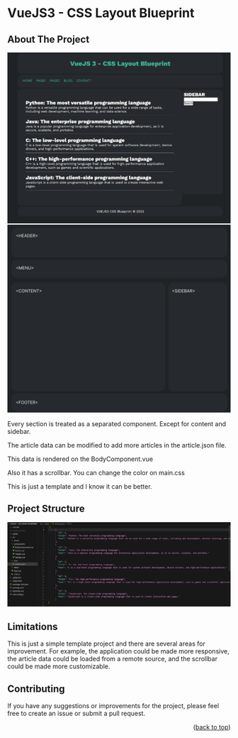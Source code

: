 # VueJS3 - CSS Layout Blueprint

<!-- ABOUT THE PROJECT -->
## About The Project
![Template Screen Shot](https://github.com/Bonsai-Miyagi/VueJS3-CSS-Layout-Blueprint/blob/master/src/assets/project-image.png)
![Figma Template Screen Shot](https://github.com/Bonsai-Miyagi/VueJS3-CSS-Layout-Blueprint/blob/master/src/assets/figma-template.png)

Every section is treated as a separated component. Except for content and sidebar. 

The article data can be modified to add more articles in the article.json file. 

This data is rendered on the BodyComponent.vue

Also it has a scrollbar. You can change the color on main.css

This is just a template and I know it can be better. 


## Project Structure
![Template Screen Shot](https://github.com/Bonsai-Miyagi/VueJS3-CSS-Layout-Blueprint/blob/master/src/assets/structure.png)

<!-- Limitations -->
## Limitations

This is just a simple template project and there are several areas for improvement. For example, the application could be made more responsive, the article data could be loaded from a remote source, and the scrollbar could be made more customizable.

## Contributing
If you have any suggestions or improvements for the project, please feel free to create an issue or submit a pull request.

<p align="right">(<a href="#readme-top">back to top</a>)</p>
